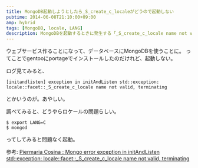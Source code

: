 ```yaml
---
title: MongoDB起動しようとしたら_S_create_c_localeがどうので起動しない
pubtime: 2014-06-08T21:10:00+09:00
amp: hybrid
tags: [MongoDB, locale, LANG]
description: MongoDBを起動するときに発生する「_S_create_c_locale name not valid」というようなエラーへの対処方法です。
---
```


ウェブサービス作ることになって、データベースにMongoDBを使うことに。
ってことでgentooにportageでインストールしたのだけれど、起動しない。

ログ見てみると、
```
[initandlisten] exception in initAndListen std::exception: locale::facet::_S_create_c_locale name not valid, terminating
```
とかいうのが。あやしい。

調べてみると、どうやらロケールの問題らしい。
``` shell
$ export LANG=C
$ mongod
```
ってしてみると問題なく起動。

参考: [Piermaria Cosina : Mongo error exception in initAndListen std::exception: locale::facet::_S_create_c_locale name not valid, terminating](https://coderwall.com/p/ssl7la)
